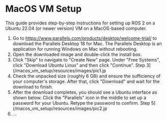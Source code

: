 # MacOS VM Setup
This guide provides step-by-step instructions for setting up ROS 2 on a Ubuntu 22.04 (or newer version) VM on a MacOS-based computer.

1. Go to https://www.parallels.com/products/desktop/welcome-trial/ to download the Parallels Desktop 18 for Mac. The Parallels Desktop is an application for running Windows on Mac without rebooting.
2. Open the downloaded image and double-click the install box.
3. Click "Skip" to navigate to "Create New" page. Under "Free Systems", click "Download Ubuntu Linux" and then click "Continue". Step 3](/macos_vm_setup/resources/images/pic1.jp
4. Check the unpacked size (roughly 6 GB) and ensure the sufficiency of your computer's storage. After that, click "Download" and wait for the download to finish.
5. After the download completes, you should see a Ubuntu interface as shown below. Click the "Parallels" icon in the middle to set up a password for your Ubuntu. Retype the password to confirm. Step 5](/macos_vm_setup/resources/images/pic2.jp
6. ...
